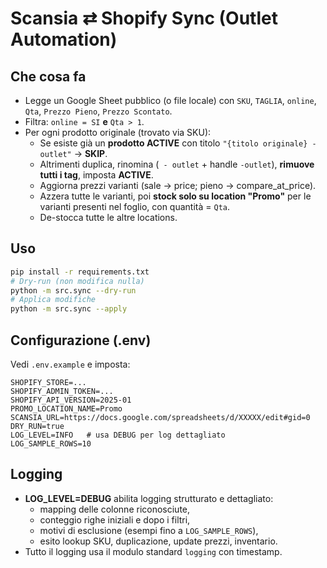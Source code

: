 # Scansia ⇄ Shopify Sync (Outlet Automation)

## Che cosa fa
- Legge un Google Sheet pubblico (o file locale) con `SKU`, `TAGLIA`, `online`, `Qta`, `Prezzo Pieno`, `Prezzo Scontato`.
- Filtra: `online = SI` **e** `Qta > 1`.
- Per ogni prodotto originale (trovato via SKU):
  - Se esiste già un **prodotto ACTIVE** con titolo `"{titolo originale} - outlet"` → **SKIP**.
  - Altrimenti duplica, rinomina (` - outlet` + handle `-outlet`), **rimuove tutti i tag**, imposta **ACTIVE**.
  - Aggiorna prezzi varianti (sale → price; pieno → compare_at_price).
  - Azzera tutte le varianti, poi **stock solo su location "Promo"** per le varianti presenti nel foglio, con quantità = `Qta`.
  - De-stocca tutte le altre locations.

## Uso
```bash
pip install -r requirements.txt
# Dry-run (non modifica nulla)
python -m src.sync --dry-run
# Applica modifiche
python -m src.sync --apply
```

## Configurazione (.env)
Vedi `.env.example` e imposta:
```
SHOPIFY_STORE=...
SHOPIFY_ADMIN_TOKEN=...
SHOPIFY_API_VERSION=2025-01
PROMO_LOCATION_NAME=Promo
SCANSIA_URL=https://docs.google.com/spreadsheets/d/XXXXX/edit#gid=0
DRY_RUN=true
LOG_LEVEL=INFO   # usa DEBUG per log dettagliato
LOG_SAMPLE_ROWS=10
```

## Logging
- **LOG_LEVEL=DEBUG** abilita logging strutturato e dettagliato:
  - mapping delle colonne riconosciute,
  - conteggio righe iniziali e dopo i filtri,
  - motivi di esclusione (esempi fino a `LOG_SAMPLE_ROWS`),
  - esito lookup SKU, duplicazione, update prezzi, inventario.
- Tutto il logging usa il modulo standard `logging` con timestamp.
